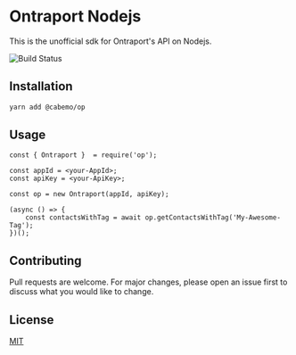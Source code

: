 # Ontraport Nodejs

This is the unofficial sdk for Ontraport's API on Nodejs.

![Build Status](https://travis-ci.com/Cabemo/op.svg?branch=master)

## Installation

```bash
yarn add @cabemo/op
```

## Usage

```node
const { Ontraport }  = require('op');

const appId = <your-AppId>;
const apiKey = <your-ApiKey>;

const op = new Ontraport(appId, apiKey);

(async () => {
	const contactsWithTag = await op.getContactsWithTag('My-Awesome-Tag');
})();

```
## Contributing

Pull requests are welcome. For major changes, please open an issue first to discuss what you would like to change.

## License

[MIT](https://choosealicense.com/licenses/mit/)
